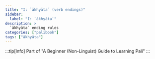 ```yaml
---
title: "I: `ākhyāta` (verb endings)"
sidebar:
  label: "I: `ākhyāta`"
description: >
  `ākhyāta` ending rules
categories: ["palibook"]
tags: ["ākhyāta"]
---
```


:::tip[Info]
Part of "A Beginner (Non-Linguist) Guide to Learning Pali"
:::

